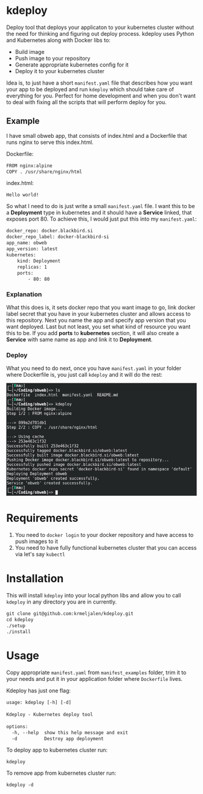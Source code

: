 # kdeploy
Deploy tool that deploys your applicaton to your kubernetes cluster without the need for thinking and figuring out deploy process. kdeploy uses Python and Kubernetes along with Docker libs to:

- Build image
- Push image to your repository
- Generate appropriate kubernetes config for it
- Deploy it to your kubernetes cluster

Idea is, to just have a short `manifest.yaml` file that describes how you want your app to be deployed and run `kdeploy` which should take care of everything for you. Perfect for home development and when you don't want to deal with fixing all the scripts that will perform deploy for you.

## Example

I have small obweb app, that consists of index.html and a Dockerfile that  runs nginx to serve this index.html.

Dockerfile:
```
FROM nginx:alpine
COPY . /usr/share/nginx/html
```

index.html:
```
Hello world!
```

So what I need to do is just write a small `manifest.yaml` file. I want this to be a **Deployment** type in kubernetes and it should have a **Service**  linked, that exposes port 80. To achieve this, I would just put this into my `manifest.yaml`:

```
docker_repo: docker.blackbird.si
docker_repo_label: docker-blackbird-si
app_name: obweb
app_version: latest
kubernetes:
    kind: Deployment
    replicas: 1
    ports:
        - 80: 80
```

### Explanation
What this does is, it sets docker repo that you want image to go, link docker label secret that you have in your kubernetes cluster and allows access to this repository. Next you name the app and specify app version that you want deployed. Last but not least, you set what kind of resource you want this to be. If you add **ports** to **kubernetes** section, it will also create a **Service** with same name as app and link it to  **Deployment**.

### Deploy

What you need to do next, once you have `manifest.yaml` in your folder where Dockerfile is, you just call `kdeploy` and it will do the rest:

![Deploy](readme/deploy.png)

# Requirements

1. You need to `docker login` to your docker repository and have access to push images to it
2. You need to have fully functional kubernetes cluster that you can access via let's say `kubectl`

# Installation

This will install `kdeploy` into your local python libs and allow you to call `kdeploy` in any directory you are in currently.
```
git clone git@github.com:krmeljalen/kdeploy.git
cd kdeploy
./setup
./install
```

# Usage

Copy appropriate `manifest.yaml` from `manifest_examples` folder, trim it to your needs and put it in your application folder where `Dockerfile` lives.

Kdeploy has just one flag:

```
usage: kdeploy [-h] [-d]

Kdeploy - Kubernetes deploy tool

options:
  -h, --help  show this help message and exit
  -d          Destroy app deployment
```

To deploy app to kubernetes cluster run:

```
kdeploy
```

To remove app from kubernetes cluster run:

```
kdeploy -d
```